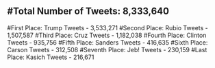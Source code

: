 #Total Number of Tweets: 8,333,640 
---
#First Place: Trump Tweets - 3,533,271
#Second Place: Rubio Tweets - 1,507,587
#Third Place: Cruz Tweets - 1,182,038
#Fourth Place: Clinton Tweets - 935,756
#Fifth Place: Sanders Tweets - 416,635
#Sixth Place: Carson Tweets - 312,508
#Seventh Place: Jeb! Tweets - 230,159
#Last Place: Kasich Tweets - 216,671
